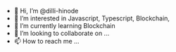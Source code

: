 - 👋 Hi, I’m @dilli-hinode
- 👀 I’m interested in Javascript, Typescript, Blockchain, 
- 🌱 I’m currently learning Blockchain
- 💞️ I’m looking to collaborate on ...
- 📫 How to reach me ...

<!---
dilli-hinode/dilli-hinode is a ✨ special ✨ repository because its `README.md` (this file) appears on your GitHub profile.
You can click the Preview link to take a look at your changes.
--->

